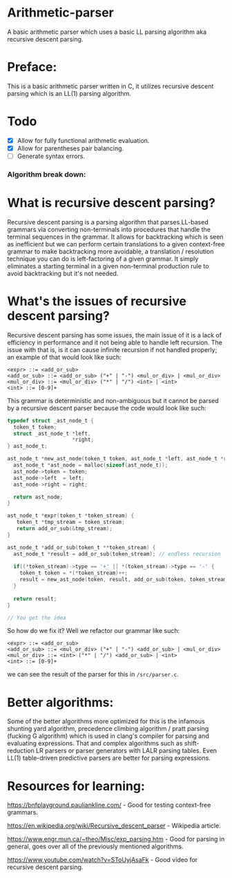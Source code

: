 # Arithmetic-parser
A basic arithmetic parser which uses a basic LL parsing algorithm aka recursive descent parsing.

# Preface:
This is a basic arithmetic parser written in C, it utilizes recursive descent parsing which is an LL(1) parsing algorithm.

# Todo
- [x] Allow for fully functional arithmetic evaluation.
- [x] Allow for parentheses pair balancing.
- [ ] Generate syntax errors.

### Algorithm break down:

# What is recursive descent parsing?
Recursive descent parsing is a parsing algorithm that parses LL-based grammars via converting non-terminals into procedures that handle the terminal sequences in the grammar. It allows for backtracking which is seen as inefficient but we can perform certain translations to a given context-free grammar to make backtracking more avoidable, a translation / resolution technique you can do is left-factoring of a given grammar. It simply eliminates a starting terminal in a given non-terminal production rule to avoid backtracking but it's not needed.

# What's the issues of recursive descent parsing?
Recursive descent parsing has some issues, the main issue of it is a lack of efficiency in performance and it not being able to handle left recursion. The issue with that is, is it can cause infinite recursion if not handled properly; an example of that would look like such:
```ebnf
<expr> ::= <add_or_sub>
<add_or_sub> ::= <add_or_sub> ("+" | "-") <mul_or_div> | <mul_or_div>
<mul_or_div> ::= <mul_or_div> ("*" | "/") <int> | <int>
<int> ::= [0-9]+
```
This grammar is deterministic and non-ambiguous but it cannot be parsed by a recursive descent parser because the code would look like such:
```c
typedef struct _ast_node_t {
  token_t token;
  struct _ast_node_t *left,
                     *right;
} ast_node_t;

ast_node_t *new_ast_node(token_t token, ast_node_t *left, ast_node_t *right) {
  ast_node_t *ast_node = malloc(sizeof(ast_node_t));
  ast_node->token = token;
  ast_node->left  = left;
  ast_node->right = right;

  return ast_node;
}

ast_node_t *expr(token_t *token_stream) {
   token_t *tmp_stream = token_stream;
   return add_or_sub(&tmp_stream);
}

ast_node_t *add_or_sub(token_t **token_stream) {
  ast_node_t *result = add_or_sub(token_stream); // endless recursion
  
  if((*token_stream)->type == '+' || *(token_stream)->type == '-' {
    token_t token = *(*token_stream)++;
    result = new_ast_node(token, result, add_or_sub(token, token_stream));
  }
  
  return result;
}

// You get the idea
```
So how do we fix it? Well we refactor our grammar like such:
```ebnf
<expr> ::= <add_or_sub>
<add_or_sub> ::= <mul_or_div> ("+" | "-") <add_or_sub> | <mul_or_div>
<mul_or_div> ::= <int> ("*" | "/") <add_or_sub> | <int>
<int> ::= [0-9]+
```
we can see the result of the parser for this in ``/src/parser.c``.

# Better algorithms:
Some of the better algorithms more optimized for this is the infamous shunting yard algorithm, precedence climbing algorithm / pratt parsing (fucking G algorithm) which is used in clang's compiler for parsing and evaluating expressions. That and complex algorithms such as shift-reduction LR parsers or parser generators with LALR parsing tables. Even LL(1) table-driven predictive parsers are better for parsing expressions.

# Resources for learning:
https://bnfplayground.pauliankline.com/ - Good for testing context-free grammars.

https://en.wikipedia.org/wiki/Recursive_descent_parser - Wikipedia article.

https://www.engr.mun.ca/~theo/Misc/exp_parsing.htm - Good for parsing in general, goes over all of the previously mentioned algorithms.

https://www.youtube.com/watch?v=SToUyjAsaFk - Good video for recursive descent parsing.
